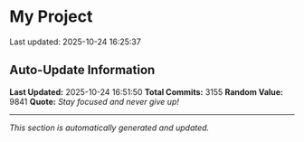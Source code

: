 # My Project


Last updated: 2025-10-24 16:25:37


























































































































































































































































































































































































































































































































































































































































































































































































































































































































































































































































































































































































































































































































































































































































































































































































































































































































































































































































































































































































































































































































































































































































































































































































































































































































































































































































































































































































































































































































































































































































































































































































































































































































































































































































































































































































































































































## Auto-Update Information

**Last Updated:** 2025-10-24 16:51:50
**Total Commits:** 3155
**Random Value:** 9841
**Quote:** _Stay focused and never give up!_

---
_This section is automatically generated and updated._